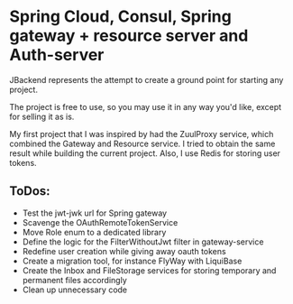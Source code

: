 # Spring Cloud, Consul, Spring gateway + resource server and Auth-server
JBackend represents the attempt to create a ground point for starting any project.

The project is free to use, so you may use it in any way you'd like, except for selling it as is. 

My first project that I was inspired by had the ZuulProxy service, which combined the 
Gateway and Resource service. I tried to obtain the same result while building the current project.
Also, I use Redis for storing user tokens.

## ToDos:

- Test the jwt-jwk url for Spring gateway
- Scavenge the OAuthRemoteTokenService
- Move Role enum to a dedicated library
- Define the logic for the FilterWithoutJwt filter in gateway-service
- Redefine user creation while giving away oauth tokens
- Create a migration tool, for instance FlyWay with LiquiBase
- Create the Inbox and FileStorage services for storing temporary and permanent files accordingly
- Clean up unnecessary code